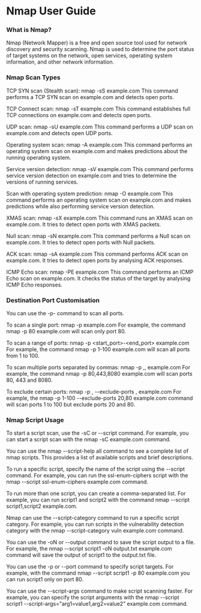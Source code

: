 # Nmap User Guide
### What is Nmap?
Nmap (Network Mapper) is a free and open source tool used for network discovery and security scanning. Nmap is used to determine the port status of target systems on the network, open services, operating system information, and other network information.
### Nmap Scan Types
TCP SYN scan (Stealth scan): nmap -sS example.com This command performs a TCP SYN scan on example.com and detects open ports.

TCP Connect scan: nmap -sT example.com This command establishes full TCP connections on example.com and detects open ports.

UDP scan: nmap -sU example.com This command performs a UDP scan on example.com and detects open UDP ports.

Operating system scan: nmap -A example.com This command performs an operating system scan on example.com and makes predictions about the running operating system.

Service version detection: nmap -sV example.com This command performs service version detection on example.com and tries to determine the versions of running services.

Scan with operating system prediction: nmap -O example.com This command performs an operating system scan on example.com and makes predictions while also performing service version detection.

XMAS scan: nmap -sX example.com This command runs an XMAS scan on example.com. It tries to detect open ports with XMAS packets.

Null scan: nmap -sN example.com This command performs a Null scan on example.com. It tries to detect open ports with Null packets.

ACK scan: nmap -sA example.com This command performs ACK scan on example.com. It tries to detect open ports by analysing ACK responses.

ICMP Echo scan: nmap -PE example.com This command performs an ICMP Echo scan on example.com. It checks the status of the target by analysing ICMP Echo responses.

### Destination Port Customisation
You can use the -p- command to scan all ports.

To scan a single port: nmap -p example.com For example, the command nmap -p 80 example.com will scan only port 80.

To scan a range of ports: nmap -p <start_port>-<end_port> example.com For example, the command nmap -p 1-100 example.com will scan all ports from 1 to 100.

To scan multiple ports separated by commas: nmap -p ,, example.com For example, the command nmap -p 80,443,8080 example.com will scan ports 80, 443 and 8080.

To exclude certain ports: nmap -p , --exclude-ports , example.com For example, the nmap -p 1-100 --exclude-ports 20,80 example.com command will scan ports 1 to 100 but exclude ports 20 and 80.

### Nmap Script Usage
To start a script scan, use the -sC or --script command. For example, you can start a script scan with the nmap -sC example.com command.

You can use the nmap --script-help all command to see a complete list of nmap scripts. This provides a list of available scripts and brief descriptions.

To run a specific script, specify the name of the script using the --script command. For example, you can run the ssl-enum-ciphers script with the nmap --script ssl-enum-ciphers example.com command.

To run more than one script, you can create a comma-separated list. For example, you can run script1 and script2 with the command nmap --script script1,script2 example.com.

Nmap can use the --script-category command to run a specific script category. For example, you can run scripts in the vulnerability detection category with the nmap --script-category vuln example.com command.

You can use the -oN or --output command to save the script output to a file. For example, the nmap --script script1 -oN output.txt example.com command will save the output of script1 to the output.txt file.

You can use the -p or --port command to specify script targets. For example, with the command nmap --script script1 -p 80 example.com you can run script1 only on port 80.

You can use the --script-args command to make script scanning faster. For example, you can specify the script arguments with the nmap --script script1 --script-args="arg1=value1,arg2=value2" example.com command.
